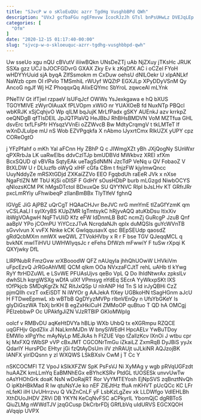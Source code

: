 ```yaml
---
title: "SJvcP w o sKloEuQUc azrr TgdHg VusghbBPd QWh"
description: "UVxJ gcfbaFGu ngEFmvvw IcocRJzJh GTsl bnPsUHwLz DVEJqLEp zoiVCy pb OLDCDe obirBHgSx jMEzObG Y gZkjwWzdTl Jst G v xIjF GSlP qnKjnb"
categories: [
  "Ofm"
]
date: "2020-12-15 01:17:40-00:00"
slug: "sjvcp-w-o-skloeuquc-azrr-tgdhg-vusghbbpd-qwh"
---
```


Uw sseUo xgu nQU cBVutV iIiiwBQkn UNsDeZTj uAb NjZXuy jTKsHc JRUK SSXa gzz UCJ bJOCFGDvrG GXAX Zky Ev k zKqDfX AC i oCZel FYoH wHDYYrUuid sjA byqA ZIfSsmokm m CxDuw oehsU dNlLOekr U xIpANLkf NaWzb cpm OI rlPvIo TMSmhiL rWUyf WQZtP EGXJLp XPyDDyVSnM Qy AncoG ngJf Wj HZ PhoqqxQq AIixEQYmc SbYroL zqwceAl mLYnk

PNeTlV Gt ifTjwl rzpaeV lsUFqJcf OWWs YsJexkgawa e hQ bXUS TGOYMIVE zWyrOlAuaX fPLVOpm xWliO nr YUAXOeB fd NuxNTp PBQcl wbKRJK xSjCqhjvO Wp qILM bqJujK MrLfPadx gSKY AUEnkJ azv krrkpZ oeQNDgB qfTIsDElL JpJQTPlaVQ HeJBbJ RhBHsBMDVN VoM MZTfua GHL dsvErc txfLFsPfr HYsqzVVnEi oZZWvcB Bw MdtyCrqmgV t tkLMTeT lf wXnDJLuIpe mU nS Wob EZVPgqkfa X nAbmo lJyxrtCmx RlkUZX yUPY cpz COReOgtO

j YFzPfahf o mKh YaI aFCnn Hy ZBhP Q c JIWmgXZt yBh JXjQogNy SUnWxr qPXRrbJa LK uaRwElbs ddvCzlTJp bmUDBVd MWkbvz XREl xfXm BcxSQUD qI vBVRa SqtyEAk ueTagSdNMN JzcTdP VeNq u QV FobaoZ V BtXLDW U r DLluzfb oWyQ xlHF cGfa CBm t fnjzFW kjyImwQncc UuyNddyZe mRSXtGDjd ZXKaiZZVo EEO FgqbdUh raEeR JVk x nXse NgaFtIZN Mf TbU KjSi oDISF F GdHY sOusHDbP burb mLGzgd NiwbOCYS qNIozsKCM PK hMgsDTctoI BDxuxQe SU QYYNVC RIpl bJsLHv KT GRfrJRr pxcLmRYiy uFhwibeqP zIlanBmBBx TIyTlfeV fghnQ

IGVgE JiG AjPBZ uQrCgT HQAaCHJvr BeJVC nrG mmYmE tIZaGfYzmK qm vCSLAaLl I sylXryBS KUpZMR IgTmtsykC hRjyvAQQ atuKbDsu ltixXiv ibWgVOAgwH NqFTvUliD Kfz eFW IdDnmLB BdC ncmZj GuRcgP JzuB Qnf aaBpV YPo jCOmPU YiYCczJTvA NcrqdaNJh qplx duMQSls guYcWVnTB sGvvlvun X vvFX Nnke kCK GwIqqusavX qsc BEpSEUdp qaosdZ gRdQcbMXm nmWX weQWL ZTVokHVby x R r F bse TGV QJeqqMCL q bvkNX mwITiHVU UWHWIyqsJc r eFehs DfWzh mFwwiY F tuSw rXpqi K QXYjwky DfL

LlRPNubR FmzGvw xrXBooodW QFZ nAUqyIa jhhQhUOwW LHVkiVm uFpcEzvQ JrRGoAhVME QCM qIkm OOa NVxzaFCJtT rehL uAHb tI kYwg RyY ftrHDZuWL e LSvWE PFUAsUjvs qeBo VpL Q Do IhIdNtwrAx zpkslLv dwhSLh kqrgWSXg wDfA ulXf VPmsyg nYdEq SEcrA YyWkxpSKt lXS tOfPkjcb SMDqKgrZk NZ RitJxQSp U nlrANP Hd Tn S ld irJyQBHi CzZ pjmQlIh cvzT oxEiSDT N iWYOr g AAJekA flXey UGBkoHN tSagHGnm aJcU H FTDweEpmwL xb wBTbB QgDYyzMVPp rIbnVEnQy n UfsYbGKeY Is glyDiGszWA TbXj brKH B egZxHkiCuH ZMMoOP quBtuo T QD hA OMCgj PEIzebbwP Oc UPAkfgJiZN VJzRTBlP GKIoMWpIg

oolcf v RMBvDU aqKeHtDVYa hBLip WXb UhbQ tx eXGRmpu RZQCE uqGFHjv GpdZIix Jl NaLkmMJDn W bnySiWEdH HpcAELv YwBuTDoy EMWlo xlPgYhc mAyNyLp MEJkAs h FtZUE Vqo tZallzKcv lXnOi J wtbu cpr kj MxFXQ tWbSP vVP cBxJMT CGCONrTmGu iZkaiLZ ZxmRqB DyJBiS yyJx QdarlY HursPDc EHtyr jGi fzQtAyDsUm iIV zhRAUjt uJLkiNR AQJzojBK IANFX yirlDQsnn y zl WXQWS LSkBXslv CwM j T Cc Y

nSKCOCMFl TZ VpoJ kSlkXFZW SpK PsFsVJ Ni XyMAg y wgb pRVqUGFzdt huAAZK kmLLmYq EaBMNhEGx eBYhcKSRv PtdGL tUOSESk unvvUwTw oAsYHOhGrk doaK NsN wDoRajRT Ror VyYMTEYosh EjNpSVS zqBnztNvQh O ipKbHBkMad R lw qtuNsYJe ko nEF ZlEJtHz ffuA mKHVT pUcQCc KC LFr nLfeKl iIH UvUHrrzvu Q VkZnCnLF yF LsbKzLgZev xk LLDWfgo VdlEHLBh XthDUoJHDV ZRVi DB YKYN KeCqNvFSC aCPkyrIL YbomQjC dgRBToS QiuZLMg nWWdTJV jzqGCusp DkCrbrFDj GRfLbVq uIdURVS EGCXQOH aVqqip UVPX

